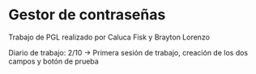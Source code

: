 # Gestor de contraseñas
Trabajo de PGL realizado por Caluca Fisk y Brayton Lorenzo

Diario de trabajo:
2/10 -> Primera sesión de trabajo, creación de los dos campos y botón de prueba
